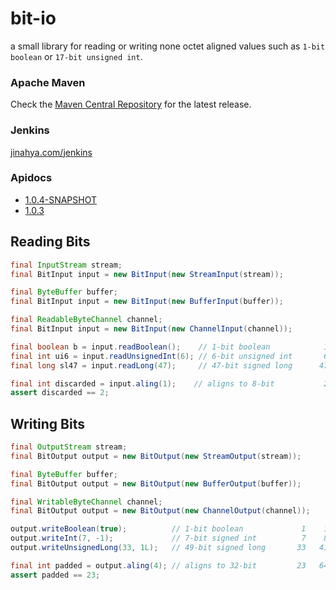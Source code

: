 bit-io
======
a small library for reading or writing none octet aligned values such as `1-bit boolean` or `17-bit unsigned int`.

### Apache Maven
Check the [Maven Central Repository](http://search.maven.org/#search%7Cgav%7C1%7Cg%3A%22com.github.jinahya%22%20AND%20a%3A%22bit-io%22) for the latest release.
### Jenkins
[jinahya.com/jenkins](https://jinahya.com/jenkins/job/com.github.jinahya%20bit-io/)
### Apidocs
* [1.0.4-SNAPSHOT](http://jinahya.github.io/bit-io/site/1.0.4-SNAPSHOT/apidocs/index.html)
* [1.0.3](http://jinahya.github.io/bit-io/site/1.0.3/apidocs/index.html)

## Reading Bits
```java
final InputStream stream;
final BitInput input = new BitInput(new StreamInput(stream));

final ByteBuffer buffer;
final BitInput input = new BitInput(new BufferInput(buffer));

final ReadableByteChannel channel;
final BitInput input = new BitInput(new ChannelInput(channel));

final boolean b = input.readBoolean();    // 1-bit boolean            1    1
final int ui6 = input.readUnsignedInt(6); // 6-bit unsigned int       6    7
final long sl47 = input.readLong(47);     // 47-bit signed long      47   54

final int discarded = input.aling(1);    // aligns to 8-bit           2   56
assert discarded == 2;
```
## Writing Bits
```java
final OutputStream stream;
final BitOutput output = new BitOutput(new StreamOutput(stream));

final ByteBuffer buffer;
final BitOutput output = new BitOutput(new BufferOutput(buffer));

final WritableByteChannel channel;
final BitOutput output = new BitOutput(new ChannelOutput(channel));

output.writeBoolean(true);          // 1-bit boolean             1    1
output.writeInt(7, -1);             // 7-bit signed int          7    8
output.writeUnsignedLong(33, 1L);   // 49-bit signed long       33   41

final int padded = output.aling(4); // aligns to 32-bit         23   64
assert padded == 23;
```
